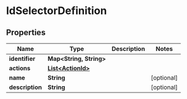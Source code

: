 

# IdSelectorDefinition


## Properties

| Name | Type | Description | Notes |
|------------ | ------------- | ------------- | -------------|
|**identifier** | **Map&lt;String, String&gt;** |  |  |
|**actions** | [**List&lt;ActionId&gt;**](ActionId.md) |  |  |
|**name** | **String** |  |  [optional] |
|**description** | **String** |  |  [optional] |



